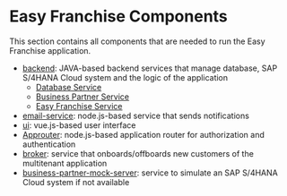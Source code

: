 # Easy Franchise Components

This section contains all components that are needed to run the Easy Franchise application.

- [backend](backend): JAVA-based backend services that manage database, SAP S/4HANA Cloud system and the logic of the application
    - [Database Service](backend/db-service)
    - [Business Partner Service](backend/bp-service)
    - [Easy Franchise Service](backend/ef-service)
- [email-service](email-service): node.js-based service that sends notifications
- [ui](ui): vue.js-based user interface
- [Approuter](approuter): node.js-based application router for authorization and authentication
- [broker](broker): service that onboards/offboards new customers of the multitenant application
- [business-partner-mock-server](business-partner-mock-server): service to simulate an SAP S/4HANA Cloud system if not available

